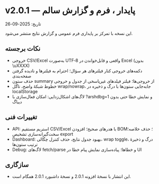# v2.0.1 — پایدار ، فرم و گزارش سالم

تاریخ: 2025-09-26

این نسخه با تمرکز بر پایداری فرم عمومی و گزارش نتایج منتشر می‌شود.

## نکات برجسته
- خروجی CSV/Excel به‌صورت UTF‑8 واقعی و قابل‌خواندن در Excel (بدون \uXXXX)
- دکمه‌های خروجی کنار فیلترهای هر سؤال؛ احترام به فیلترها و نادیده گرفتن صفحه‌بندی
- حذف ستون summary از خروجی‌ها؛ فیلتر فیلدهای غیرپاسخی از جدول و خروجی
- خطوط شبکهٔ واضح، تاگل wrap/nowrap، جابه‌جایی ستون‌ها با درگ و ذخیره در localStorage
- لاگ‌های اشکال‌زدایی: امکان فعال‌سازی با ?arshdbg=1 و نمایش خطا حتی بدون دیباگ

## تغییرات فنی
- API: استریم مستقیم CSV/Excel با هدرهای صحیح؛ افزودن BOM؛ حذف خلاصه؛ سخت‌گیرانه‌سازی تشخیص export
- Dashboard: بهبود جدول نتایج، حذف کنترل چگالی، wrap toggle، درگ و ذخیرهٔ ترتیب ستون‌ها
- Debug: لاگ‌های fetch/parse و خطاها؛ پیاده‌سازی نمایش پیام خطا در UI

## سازگاری
- این انتشار با نسخهٔ افزونه 2.0.1 و نسخهٔ داشبورد 2.0.1 همگام است.

